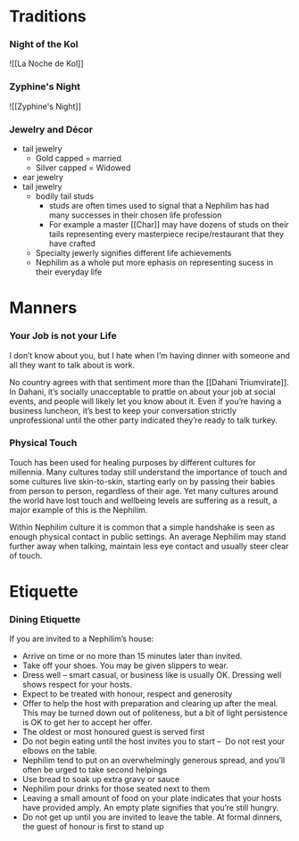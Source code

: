 # Traditions
### Night of the Kol
![[La Noche de Kol]]
### Zyphine's Night
![[Zyphine's Night]]

### Jewelry and Décor
- tail jewelry
	- Gold capped = married
	- Silver capped = Widowed
- ear jewelry
- tail jewelry
	- bodily tail studs
		- studs are often times used to signal that a Nephilim has had many successes in their chosen life profession
		- For example a master [[Char]] may have dozens of studs on their tails representing every masterpiece recipe/restaurant that they have crafted
	- Specialty jewerly signifies different life achievements
	- Nephilim as a whole put more ephasis on representing sucess in their everyday life
# Manners
### Your Job is not your Life
I don’t know about you, but I hate when I’m having dinner with someone and all they want to talk about is work.

No country agrees with that sentiment more than the [[Dahani Triumvirate]]. In Dahani, it’s socially unacceptable to prattle on about your job at social events, and people will likely let you know about it. Even if you’re having a business luncheon, it’s best to keep your conversation strictly unprofessional until the other party indicated they’re ready to talk turkey.

### Physical Touch
Touch has been used for healing purposes by different cultures for millennia. Many cultures today still understand the importance of touch and some cultures live skin-to-skin, starting early on by passing their babies from person to person, regardless of their age. Yet many cultures around the world have lost touch and wellbeing levels are suffering as a result, a major example of this is the Nephilim.

Within Nephilim culture it is common that a simple handshake is seen as enough physical contact in public settings. An average Nephilim may stand further away when talking, maintain less eye contact and usually steer clear of touch.

# Etiquette
### Dining Etiquette
If you are invited to a Nephilim’s house:

-   Arrive on time or no more than 15 minutes later than invited.
-   Take off your shoes. You may be given slippers to wear.
-   Dress well – smart casual, or business like is usually OK. Dressing well shows respect for your hosts.
-   Expect to be treated with honour, respect and generosity
-   Offer to help the host with preparation and clearing up after the meal. This may be turned down out of politeness, but a bit of light persistence is OK to get her to accept her offer.
-   The oldest or most honoured guest is served first
-   Do not begin eating until the host invites you to start –  Do not rest your elbows on the table.
-   Nephilim tend to put on an overwhelmingly generous spread, and you’ll often be urged to take second helpings
-   Use bread to soak up extra gravy or sauce
-   Nephilim pour drinks for those seated next to them
-   Leaving a small amount of food on your plate indicates that your hosts have provided amply. An empty plate signifies that you’re still hungry.
-   Do not get up until you are invited to leave the table. At formal dinners, the guest of honour is first to stand up